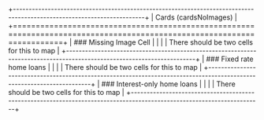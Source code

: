 +-----------------------------------------------------------------------------------------------------------------------+
| Cards (cardsNoImages)                                                                                                 |
+=======================================================================================================================+
| ### Missing Image Cell                                                                                                |
|                                                                                                                       |
| There should be two cells for this to map                                                                             |
+-----------------------------------------------------------------------------------------------------------------------+
| ### Fixed rate home loans                                                                                             |
|                                                                                                                       |
| There should be two cells for this to map                                                                             |
+-----------------------------------------------------------------------------------------------------------------------+
| ### Interest-only home loans                                                                                          |
|                                                                                                                       |
| There should be two cells for this to map                                                                             |
+-----------------------------------------------------------------------------------------------------------------------+
